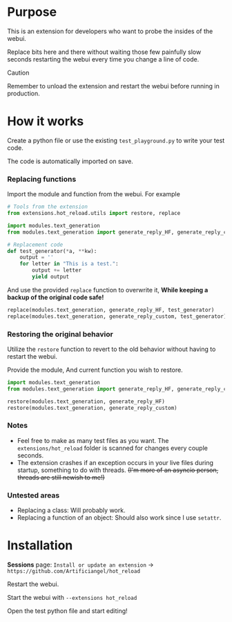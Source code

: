 
# Purpose
This is an extension for developers who want to probe the insides of the webui.

Replace bits here and there without waiting those few painfully slow seconds restarting the webui every time you change a line of code.

> [!CAUTION]
> Remember to unload the extension and restart the webui before running in production.

# How it works
Create a python file or use the existing `test_playground.py` to write your test code.

The code is automatically imported on save.
### Replacing functions
Import the module and function from the webui.
For example
```py
# Tools from the extension
from extensions.hot_reload.utils import restore, replace

import modules.text_generation
from modules.text_generation import generate_reply_HF, generate_reply_custom
```

```py
# Replacement code
def test_generator(*a, **kw):
    output = ''
    for letter in "This is a test.":
        output += letter
        yield output
```
And use the provided `replace` function to overwrite it, **While keeping a backup of the original code safe!**
```py
replace(modules.text_generation, generate_reply_HF, test_generator)
replace(modules.text_generation, generate_reply_custom, test_generator)
```
### Restoring the original behavior
Utilize the `restore` function to revert to the old behavior without having to restart the webui.

Provide the module, And current function you wish to restore.
```py
import modules.text_generation
from modules.text_generation import generate_reply_HF, generate_reply_custom

restore(modules.text_generation, generate_reply_HF)
restore(modules.text_generation, generate_reply_custom)
```

### Notes
- Feel free to make as many test files as you want. The `extensions/hot_reload` folder is scanned for changes every couple seconds.
- The extension crashes if an exception occurs in your live files during startup, something to do with threads. ~~(I'm more of an asyncio person, threads are still newish to me!)~~

### Untested areas
- Replacing a class: Will probably work.
- Replacing a function of an object: Should also work since I use `setattr`.


# Installation
**Sessions** page: `Install or update an extension` -> `https://github.com/Artificiangel/hot_reload`

Restart the webui.

Start the webui with `--extensions hot_reload`

Open the test python file and start editing!
